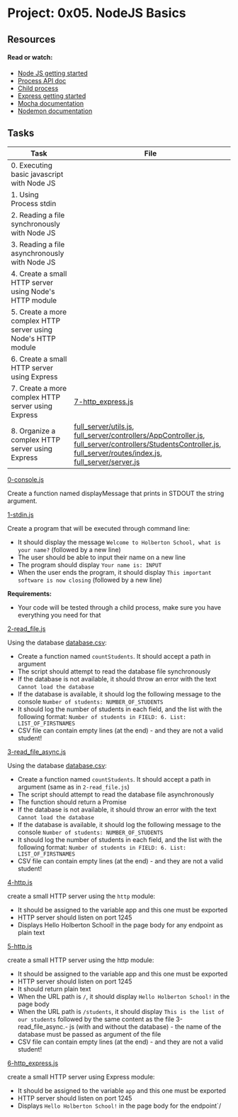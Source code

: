 # Project: 0x05. NodeJS Basics

## Resources

#### Read or watch:

* [Node JS getting started](https://nodejs.org/en/learn/getting-started/introduction-to-nodejs)
* [Process API doc](https://node.readthedocs.io/en/latest/api/process/)
* [Child process](https://nodejs.org/api/child_process.html)
* [Express getting started](https://expressjs.com/en/starter/installing.html)
* [Mocha documentation](https://mochajs.org/)
* [Nodemon documentation](https://github.com/remy/nodemon#nodemon)
## Tasks

| Task | File |
| ---- | ---- |
| 0. Executing basic javascript with Node JS |  |
| 1. Using Process stdin |  |
| 2. Reading a file synchronously with Node JS |  |
| 3. Reading a file asynchronously with Node JS |  |
| 4. Create a small HTTP server using Node's HTTP module |  |
| 5. Create a more complex HTTP server using Node's HTTP module |  |
| 6. Create a small HTTP server using Express |  |
| 7. Create a more complex HTTP server using Express | [7-http_express.js](./7-http_express.js) |
| 8. Organize a complex HTTP server using Express | [full_server/utils.js](./full_server/utils.js), [full_server/controllers/AppController.js](./full_server/controllers/AppController.js), [full_server/controllers/StudentsController.js](./full_server/controllers/StudentsController.js), [full_server/routes/index.js](./full_server/routes/index.js), [full_server/server.js](./full_server/server.js) |

[0-console.js](./0-console.js)

Create a function named displayMessage that prints in STDOUT the string argument.

[1-stdin.js](./1-stdin.js)

Create a program that will be executed through command line:
- It should display the message `Welcome to Holberton School, what is your name?` (followed by a new line)
- The user should be able to input their name on a new line
- The program should display `Your name is: INPUT`
- When the user ends the program, it should display `This important software is now closing` (followed by a new line)

**Requirements:**

- Your code will be tested through a child process, make sure you have everything you need for that

[2-read_file.js](./2-read_file.js)

Using the database [database.csv](./database.csv):
- Create a function named `countStudents`. It should accept a path in argument
- The script should attempt to read the database file synchronously
- If the database is not available, it should throw an error with the text `Cannot load the database`
- If the database is available, it should log the following message to the console `Number of students: NUMBER_OF_STUDENTS`
- It should log the number of students in each field, and the list with the following format: `Number of students in FIELD: 6. List: LIST_OF_FIRSTNAMES`
- CSV file can contain empty lines (at the end) - and they are not a valid student!

[3-read_file_async.js](./3-read_file_async.js)

Using the database [database.csv](./database.csv):
- Create a function named `countStudents`. It should accept a path in argument (same as in `2-read_file.js`)
- The script should attempt to read the database file asynchronously
- The function should return a Promise
- If the database is not available, it should throw an error with the text `Cannot load the database`
- If the database is available, it should log the following message to the console `Number of students: NUMBER_OF_STUDENTS`
- It should log the number of students in each field, and the list with the following format: `Number of students in FIELD: 6. List: LIST_OF_FIRSTNAMES`
- CSV file can contain empty lines (at the end) - and they are not a valid student!

[4-http.js](./4-http.js)

create a small HTTP server using the `http` module:

- It should be assigned to the variable app and this one must be exported
- HTTP server should listen on port 1245
- Displays Hello Holberton School! in the page body for any endpoint as plain text

[5-http.js](./5-http.js)

create a small HTTP server using the http module:

- It should be assigned to the variable app and this one must be exported
- HTTP server should listen on port 1245
- It should return plain text
- When the URL path is `/`, it should display `Hello Holberton School!` in the page body
- When the URL path is `/students`, it should display `This is the list of our students` followed by the same content as the file 3-read_file_async.- js (with and without the database) - the name of the database must be passed as argument of the file
- CSV file can contain empty lines (at the end) - and they are not a valid student!

[6-http_express.js](./6-http_express.js)

create a small HTTP server using Express module:

- It should be assigned to the variable `app` and this one must be exported
- HTTP server should listen on port 1245
- Displays `Hello Holberton School!` in the page body for the endpoint`/